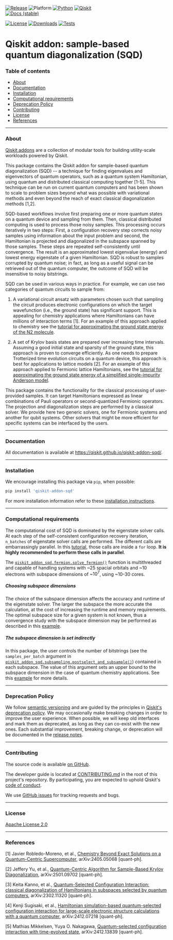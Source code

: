 <!-- SHIELDS -->
<div align="left">

  [![Release](https://img.shields.io/pypi/v/qiskit-addon-sqd.svg?label=Release)](https://github.com/Qiskit/qiskit-addon-sqd/releases)
  ![Platform](https://img.shields.io/badge/%F0%9F%92%BB_Platform-Linux%20%7C%20macOS-blue)
  [![Python](https://img.shields.io/pypi/pyversions/qiskit-addon-sqd?label=Python&logo=python)](https://www.python.org/)
  [![Qiskit](https://img.shields.io/badge/Qiskit%20-%20%3E%3D1.2%20-%20%236133BD?logo=Qiskit)](https://github.com/Qiskit/qiskit)
<br />
  [![Docs (stable)](https://img.shields.io/badge/%F0%9F%93%84%20Docs-stable-blue.svg)](https://qiskit.github.io/qiskit-addon-sqd/)
  <!-- [![DOI](https://zenodo.org/badge/DOI/TODO](https://zenodo.org/doi/TODO -->
  [![License](https://img.shields.io/github/license/Qiskit/qiskit-addon-sqd?label=License)](LICENSE.txt)
  [![Downloads](https://img.shields.io/pypi/dm/qiskit-addon-sqd.svg?label=Downloads)](https://pypi.org/project/qiskit-addon-sqd/)
  [![Tests](https://github.com/Qiskit/qiskit-addon-sqd/actions/workflows/test_latest_versions.yml/badge.svg)](https://github.com/Qiskit/qiskit-addon-sqd/actions/workflows/test_latest_versions.yml)

# Qiskit addon: sample-based quantum diagonalization (SQD)

### Table of contents

* [About](#about)
* [Documentation](#documentation)
* [Installation](#installation)
* [Computational requirements](#computational-requirements)
* [Deprecation Policy](#deprecation-policy)
* [Contributing](#contributing)
* [License](#license)
* [References](#references)

----------------------------------------------------------------------------------------------------

### About

[Qiskit addons](https://quantum.cloud.ibm.com/docs/guides/addons) are a collection of modular tools for building utility-scale workloads powered by Qiskit.

This package contains the Qiskit addon for sample-based quantum diagonalization (SQD) -- a technique for finding eigenvalues and eigenvectors of quantum operators, such as a quantum system Hamiltonian, using quantum and distributed classical computing together [1-5]. This technique can be run on current quantum computers and has been shown to scale to problem sizes beyond what was possible with variational methods and even beyond the reach of exact classical diagonalization methods [1,2].

SQD-based workflows involve first preparing one or more quantum states on a quantum device and sampling from them. Then, classical distributed computing is used to process those noisy samples. This processing occurs iteratively in two steps: First, a configuration recovery step corrects noisy samples using information about the input problem and second, the Hamiltonian is projected and diagonalized in the subspace spanned by those samples. These steps are repeated self-consistently until convergence. The result is an approximated lowest eigenvalue (energy) and lowest energy eigenstate of a given Hamiltonian. SQD is robust to samples corrupted by quantum noise; in fact, as long as a useful signal can be retrieved out of the quantum computer, the outcome of SQD will be insensitive to noisy bitstrings.

SQD can be used in various ways in practice. For example, we can use two categories of quantum circuits to sample from:
  
  1. A variational circuit ansatz with parameters chosen such that sampling the circuit produces electronic configurations on which the target wavefunction (i.e., the ground state) has significant support. This is appealing for chemistry applications where Hamiltonians can have millions of interaction terms [1]. For an example of this approach applied to chemistry see the [tutorial for approximating the ground state energy of the N2 molecule](https://quantum.cloud.ibm.com/docs/en/tutorials/sample-based-quantum-diagonalization).

  2. A set of Krylov basis states are prepared over increasing time intervals. Assuming a good initial state and sparsity of the ground state, this approach is proven to converge efficiently. As one needs to prepare Trotterized time evolution circuits on a quantum device, this approach is best for applications to lattice models [2]. For an example of this approach applied to Fermionic lattice Hamiltonians, see the [tutorial for approximating the ground state energy of a simplified single-impurity Anderson model](https://quantum.cloud.ibm.com/docs/en/tutorials/sample-based-krylov-quantum-diagonalization).

  This package contains the functionality for the classical processing of user-provided samples. It can target Hamiltonians expressed as linear combinations of Pauli operators or second-quantized Fermionic operators. The projection and diagonalization steps are performed by a classical solver. We provide here two generic solvers, one for Fermionic systems and another for qubit systems. Other solvers that might be more efficient for specific systems can be interfaced by the users.

----------------------------------------------------------------------------------------------------

### Documentation

All documentation is available at https://qiskit.github.io/qiskit-addon-sqd/.

----------------------------------------------------------------------------------------------------

### Installation

We encourage installing this package via `pip`, when possible:

```bash
pip install 'qiskit-addon-sqd'
```

For more installation information refer to these [installation instructions](docs/install.rst).

----------------------------------------------------------------------------------------------------

### Computational requirements

The computational cost of SQD is dominated by the eigenstate solver calls. At each step of the self-consistent configuration recovery iteration, `n_batches` of eigenstate solver calls are performed. The different calls are embarrassingly parallel. In this [tutorial](docs/tutorials/01_chemistry_hamiltonian.ipynb), those calls are inside a `for` loop. **It is highly recommended to perform these calls in parallel**.

The [`qiskit_addon_sqd.fermion.solve_fermion()`](qiskit_addon_sqd/fermion.py) function is multithreaded and capable of handling systems with ~25 spacial orbitals and ~10 electrons with subspace dimensions of ~$10^7$, using ~10-30 cores.

##### Choosing subspace dimensions

The choice of the subspace dimension affects the accuracy and runtime of the eigenstate solver. The larger the subspace the more accurate the calculation, at the cost of increasing the runtime and memory requirements. The optimal subspace size for a given system is not known, thus a convergence study with the subspace dimension may be performed as described in this [example](docs/how_tos/choose_subspace_dimension.ipynb).

##### The subspace dimension is set indirectly

In this package, the user controls the number of bitstrings (see the `samples_per_batch` argument in [`qiskit_addon_sqd.subsampling.postselect_and_subsample()`](qiskit_addon_sqd/subsampling.py)) contained in each subspace. The value of this argument sets an upper bound to the subspace dimension in the case of quantum chemistry applications. See this [example](docs/how_tos/select_open_closed_shell.ipynb) for more details.

----------------------------------------------------------------------------------------------------

### Deprecation Policy

We follow [semantic versioning](https://semver.org/) and are guided by the principles in
[Qiskit's deprecation policy](https://github.com/Qiskit/qiskit/blob/main/DEPRECATION.md).
We may occasionally make breaking changes in order to improve the user experience.
When possible, we will keep old interfaces and mark them as deprecated, as long as they can co-exist with the
new ones.
Each substantial improvement, breaking change, or deprecation will be documented in the
[release notes](https://qiskit.github.io/qiskit-addon-sqd/release-notes.html).

----------------------------------------------------------------------------------------------------

### Contributing

The source code is available [on GitHub](https://github.com/Qiskit/qiskit-addon-sqd).

The developer guide is located at [CONTRIBUTING.md](https://github.com/Qiskit/qiskit-addon-sqd/blob/main/CONTRIBUTING.md)
in the root of this project's repository.
By participating, you are expected to uphold Qiskit's [code of conduct](https://github.com/Qiskit/qiskit/blob/main/CODE_OF_CONDUCT.md).

We use [GitHub issues](https://github.com/Qiskit/qiskit-addon-sqd/issues/new/choose) for tracking requests and bugs.

----------------------------------------------------------------------------------------------------

### License

[Apache License 2.0](LICENSE.txt)

----------------------------------------------------------------------------------------------------

### References

[1] Javier Robledo-Moreno, et al., [Chemistry Beyond Exact Solutions on a Quantum-Centric Supercomputer](https://arxiv.org/abs/2405.05068), arXiv:2405.05068 [quant-ph].

[2] Jeffery Yu, et al., [Quantum-Centric Algorithm for Sample-Based Krylov Diagonalization](https://arxiv.org/abs/2501.09702), arXiv:2501.09702 [quant-ph].

[3] Keita Kanno, et al., [Quantum-Selected Configuration Interaction: classical diagonalization of Hamiltonians in subspaces selected by quantum computers](https://arxiv.org/abs/2302.11320), arXiv:2302.11320 [quant-ph].

[4] Kenji Sugisaki, et al., [Hamiltonian simulation-based quantum-selected configuration interaction for large-scale electronic structure calculations with a quantum computer](https://arxiv.org/abs/2412.07218), arXiv:2412.07218 [quant-ph].

[5] Mathias Mikkelsen, Yuya O. Nakagawa, [Quantum-selected configuration interaction with time-evolved state](https://arxiv.org/abs/2412.13839), arXiv:2412.13839 [quant-ph].
